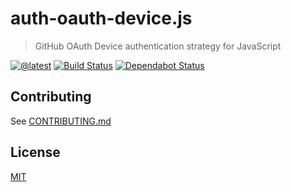 # auth-oauth-device.js

> GitHub OAuth Device authentication strategy for JavaScript

[![@latest](https://img.shields.io/npm/v/@octokit/auth-oauth-device.svg)](https://www.npmjs.com/package/@octokit/auth-oauth-device)
[![Build Status](https://github.com/octokit/auth-oauth-device.js/workflows/Test/badge.svg)](https://github.com/octokit/auth-oauth-device.js/actions?query=workflow%3ATest+branch%3Amain)
[![Dependabot Status](https://api.dependabot.com/badges/status?host=github&repo=octokit/auth-oauth-device.js)](https://dependabot.com/)

## Contributing

See [CONTRIBUTING.md](CONTRIBUTING.md)

## License

[MIT](LICENSE)
